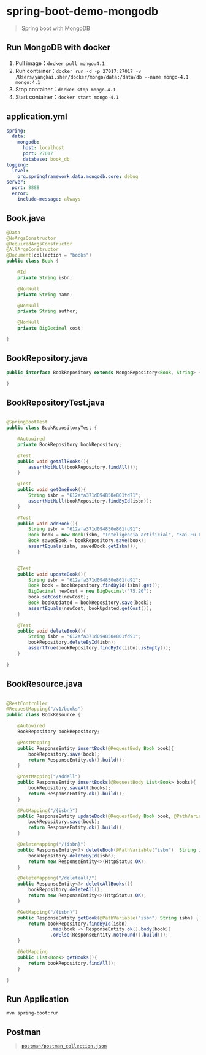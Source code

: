 # spring-boot-demo-mongodb

> Spring boot with MongoDB

## Run MongoDB with docker


1. Pull image：`docker pull mongo:4.1`
2. Run container：`docker run -d -p 27017:27017 -v /Users/yangkai.shen/docker/mongo/data:/data/db --name mongo-4.1 mongo:4.1`
3. Stop container：`docker stop mongo-4.1`
4. Start container：`docker start mongo-4.1`


## application.yml

```yaml
spring:
  data:
    mongodb:
      host: localhost
      port: 27017
      database: book_db
logging:
  level:
    org.springframework.data.mongodb.core: debug
server:
  port: 8888
  error:
    include-message: always
```

## Book.java
```java
@Data
@NoArgsConstructor
@RequiredArgsConstructor
@AllArgsConstructor
@Document(collection = "books")
public class Book {

    @Id
    private String isbn;

    @NonNull
    private String name;

    @NonNull
    private String author;

    @NonNull
    private BigDecimal cost;

}

```


## BookRepository.java
```java
public interface BookRepository extends MongoRepository<Book, String> {

}
```

## BookRepositoryTest.java
```java

@SpringBootTest
public class BookRepositoryTest {

    @Autowired
    private BookRepository bookRepository;

    @Test
    public void getAllBooks(){
        assertNotNull(bookRepository.findAll());
    }

    @Test
    public void getOneBook(){
        String isbn = "612afa371d094850e801fd71";
        assertNotNull(bookRepository.findById(isbn));
    }

    @Test
    public void addBook(){
        String isbn = "612afa371d094850e801fd91";
        Book book = new Book(isbn, "Inteligência artificial", "Kai-Fu Lee", new BigDecimal("29.90"));
        Book savedBook = bookRepository.save(book);
        assertEquals(isbn, savedBook.getIsbn());
    }


    @Test
    public void updateBook(){
        String isbn = "612afa371d094850e801fd91";
        Book book = bookRepository.findById(isbn).get();
        BigDecimal newCost = new BigDecimal("75.20");
        book.setCost(newCost);
        Book bookUpdated = bookRepository.save(book);
        assertEquals(newCost, bookUpdated.getCost());
    }

    @Test
    public void deleteBook(){
        String isbn = "612afa371d094850e801fd91";
        bookRepository.deleteById(isbn);
        assertTrue(bookRepository.findById(isbn).isEmpty());
    }

}

```

## BookResource.java
```java

@RestController
@RequestMapping("/v1/books")
public class BookResource {

    @Autowired
    BookRepository bookRepository;

    @PostMapping
    public ResponseEntity insertBook(@RequestBody Book book){
        bookRepository.save(book);
        return ResponseEntity.ok().build();
    }

    @PostMapping("/addall")
    public ResponseEntity insertBooks(@RequestBody List<Book> books){
        bookRepository.saveAll(books);
        return ResponseEntity.ok().build();
    }

    @PutMapping("/{isbn}")
    public ResponseEntity updateBook(@RequestBody Book book, @PathVariable("isbn")  String isbn){
        bookRepository.save(book);
        return ResponseEntity.ok().build();
    }

    @DeleteMapping("/{isbn}")
    public ResponseEntity<?> deleteBook(@PathVariable("isbn")  String isbn){
        bookRepository.deleteById(isbn);
        return new ResponseEntity<>(HttpStatus.OK);
    }

    @DeleteMapping("/deleteall/")
    public ResponseEntity<?> deleteAllBooks(){
        bookRepository.deleteAll();
        return new ResponseEntity<>(HttpStatus.OK);
    }

    @GetMapping("/{isbn}")
    public ResponseEntity getBook(@PathVariable("isbn") String isbn) {
        return bookRepository.findById(isbn)
                .map(book -> ResponseEntity.ok().body(book))
                .orElse(ResponseEntity.notFound().build());
    }

    @GetMapping
    public List<Book> getBooks(){
        return bookRepository.findAll();
    }

}

```

## Run Application
`mvn spring-boot:run`

## Postman
><code>[postman/postman_collection.json](postman/postman_collection.json)</code>
